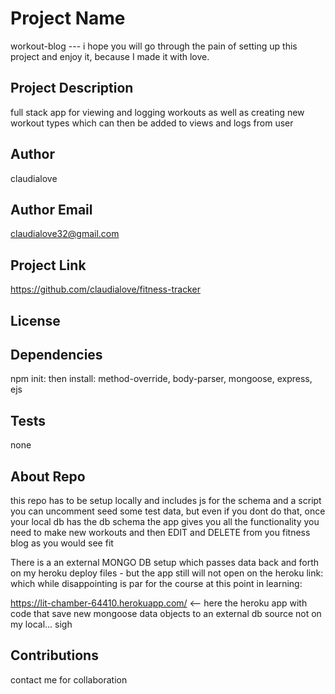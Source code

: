 # Project Name 
workout-blog --- i hope you will go through the pain of setting up this project and enjoy it, because I made it with love.
 
## Project Description 
 full stack app for viewing and logging workouts as well as creating new workout types which can then be added to views and logs from user 
 
## Author 
 claudialove 
 
## Author Email 
 claudialove32@gmail.com 
 
## Project Link 
 https://github.com/claudialove/fitness-tracker 
 
## License 
  
 
## Dependencies 
 npm init:  then install:   method-override,  body-parser,  mongoose,  express, ejs 

 
## Tests 
 none 
 
## About Repo 
this repo has to be setup locally and includes js for the schema and a script you can uncomment seed some test data, but even if you dont do that, once your local db has the db schema the app gives you all the functionality you need to make new workouts and then EDIT and DELETE from you fitness blog as you would see fit

There is a an external MONGO DB setup which passes data back and forth on my heroku deploy files - but the app still will not open on the heroku link: which while disappointing is par for the course at this point in learning:

https://lit-chamber-64410.herokuapp.com/  <-- here the heroku app with code that save new mongoose data objects to an external db source not on my local... sigh
 
## Contributions 
 contact me for collaboration 
 

